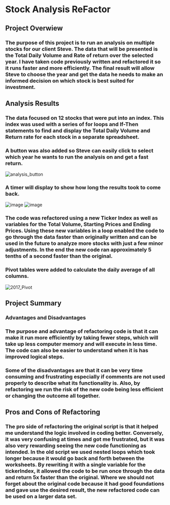 
# Stock Analysis ReFactor

## Project Overwiew
### The purpose of this project is to run an analysis on multiple stocks for our client Steve.  The data that will be presented is the Total Daily Volume and Rate of return over the selected year.  I have taken code previously written and refactored it so it runs faster and more efficiently.  The final result will allow Steve to choose the year and get the data he needs to make an informed decision on which stock is best suited for investment.  
## Analysis Results
### The data focused on 12 stocks that were put into an index.  This index was used with a series of for loops and If-Then statements to find and display the Total Daily Volume and Return rate for each stock in a separate spreadsheet.  

### A button was also added so Steve can easily click to select which year he wants to run the analysis on and get a fast return.  

![analysis_button](https://user-images.githubusercontent.com/106286533/205513039-9a20fa84-d2dc-4e8b-ac23-ec343e35f212.png)

### A timer will display to show how long the results took to come back.  

![image](https://user-images.githubusercontent.com/106286533/173617678-082e5b4d-6350-499f-a674-fe23c53a6966.png)
![image](https://user-images.githubusercontent.com/106286533/173617728-5364d5c8-8ca5-4fe2-8d08-4261c14b60a1.png)
 

### The code was refactored using a new Ticker Index as well as variables for the Total Volume, Starting Prices and Ending Prices.  Using these new variables in a loop enabled the code to go through the data faster than originally written and can be used in the future to analyze more stocks with just a few minor adjustments.  In the end the new code ran approximately 5 tenths of a second faster than the original.

### Pivot tables were added to calculate the daily average of all columns.

![2017_Pivot](https://user-images.githubusercontent.com/106286533/205513127-e4886097-8b28-451d-9312-be1910e5daf0.png)

## Project Summary
### Advantages and Disadvantages
### The purpose and advantage of refactoring code is that it can make it run more efficiently by taking fewer steps, which will take up less computer memory and will execute in less time.  The code can also be easier to understand when it is has improved logical steps.  
### Some of the disadvantages are that it can be very time consuming and frustrating especially if comments are not used properly to describe what its functionality is.  Also, by refactoring we run the risk of the new code being less efficient or changing the outcome all together.

## Pros and Cons of Refactoring 
### The pro side of refactoring the original script is that it helped me understand the logic involved in coding better.  Conversely, it was very confusing at times and got me frustrated, but it was also very rewarding seeing the new code functioning as intended.  In the old script we used nested loops which took longer because it would go back and forth between the worksheets.  By rewriting it with a single variable for the tickerIndex, it allowed the code to be run once through the data and return 5x faster than the original.  Where we should not forget about the original code because it had good foundations and gave use the desired result, the new refactored code can be used on a larger data set.  


